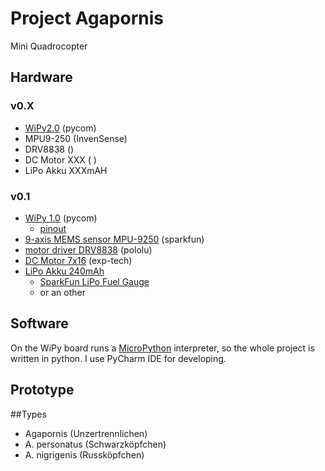 # Project Agapornis
Mini Quadrocopter

## Hardware
### v0.X
* [WiPy2.0](https://www.pycom.io/solutions/py-boards/wipy/) (pycom)
* MPU9-250 (InvenSense)
* DRV8838 ()
* DC Motor XXX ( )
* LiPo Akku XXXmAH

### v0.1 
* [WiPy 1.0](https://www.pycom.io/solutions/py-boards/wipy/) (pycom)
    * [pinout](http://docs.micropython.org/en/v1.8.3/wipy/wipy/quickref.html)
* [9-axis MEMS sensor MPU-9250](https://www.sparkfun.com/products/13762) (sparkfun)
* [motor driver DRV8838](https://www.pololu.com/product/2990) (pololu)
* [DC Motor 7x16](http://www.exp-tech.de/crazyflie-2-spare-7x16-mm-coreless-dc-motor-with-connector?___SID=U) (exp-tech)
* [LiPo Akku 240mAh](http://www.exp-tech.de/crazyflie-2-0-spare-battery-including-charger) 
   * [SparkFun LiPo Fuel Gauge](https://www.sparkfun.com/products/10617)
   * or an other
    
## Software
On the WiPy board runs a [MicroPython](http://docs.micropython.org/en/v1.8.3/wipy/index.html) interpreter, so the whole project is written in python. I use PyCharm IDE for developing.


## Prototype

##Types

 * Agapornis (Unzertrennlichen)
  * A. personatus (Schwarzköpfchen)
  * A. nigrigenis (Russköpfchen)
